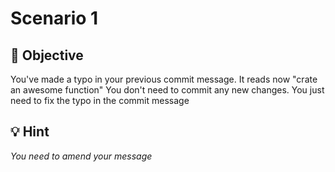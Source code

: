 # Scenario 1

## 🏁 Objective

You've made a typo in your previous commit message. It reads now "crate an awesome function" You don't need to commit
any new changes. You just need to fix the typo in the commit message

## 💡 Hint

_You need to amend your message_
